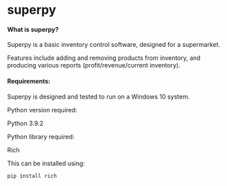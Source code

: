 # superpy

#### What is superpy?
Superpy is a basic inventory control software, designed for a supermarket.

Features include adding and removing products from inventory, and producing various reports (profit/revenue/current inventory).

#### Requirements:
Superpy is designed and tested to run on a Windows 10 system. 

Python version required: 

Python 3.9.2

Python library required:

Rich

This can be installed using: 

<code>pip install rich</code>
